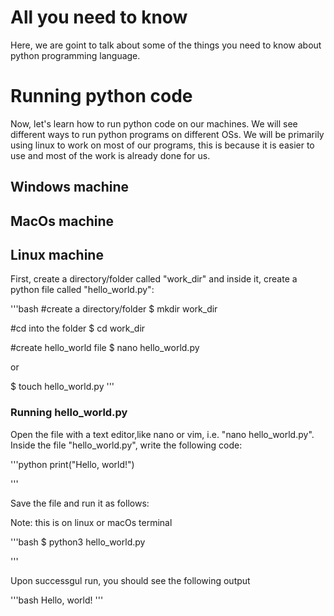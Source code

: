 # All you need to know

Here, we are goint to talk about some of the things you need to know about python programming language.

# Running python code

Now, let's learn how to run python code on our machines. We will see different ways to run python programs on different OSs.
We will be primarily using linux to work on most of our programs, this is because it is easier to use and most of the work is already done for us.

## Windows machine


## MacOs machine

## Linux machine

First, create a directory/folder called "work_dir" and inside it, create a python file called "hello_world.py":

'''bash
#create a directory/folder
$ mkdir work_dir

#cd into the folder
$ cd work_dir

#create hello_world file
$ nano hello_world.py

   or

$ touch hello_world.py
'''

### Running hello_world.py

Open the file with a text editor,like nano or vim, i.e. "nano hello_world.py".
Inside the file "hello_world.py", write the following code:

'''python
print("Hello, world!")

'''

Save the file and run it as follows:

Note: this is on linux or macOs terminal

'''bash
$ python3 hello_world.py

'''

Upon successgul run, you should see the following output

'''bash
Hello, world!
'''
